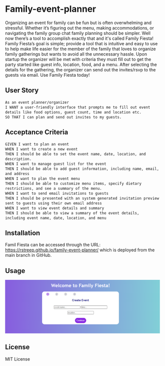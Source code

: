 # Family-event-planner
Organizing an event for family can be fun but is often overwhelming and stressful. Whether it’s figuring out the menu, making accommodations, or navigating the family group chat family planning should be simpler. Well now there’s a tool to accomplish exactly that and it's called Family Fiesta! Family Fiesta’s goal is simple; provide a tool that is intuitive and easy to use to help make life easier for the member of the family that loves to organize family gatherings but wants to avoid all the unnecessary hassle. Upon startup the organizer will be met with criteria they must fill out to get the party started like guest info, location, food, and a menu. After selecting the details for the gathering, the organizer can send out the invites/rsvp to the guests via email. Use Family Fiesta today!

## User Story
```
As an event planner/organizer
I WANT a user-friendly interface that prompts me to fill out event details like food options, guest count, time and location etc. 
SO THAT I can plan and send out invites to my guests.  
```
## Acceptance Criteria
```
GIVEN I want to plan an event
WHEN I want to create a new event
THEN I should be able to set the event name, date, location, and description.
WHEN I want to manage guest list for the event
THEN I should be able to add guest information, including name, email, and address
WHEN I want to plan the event menu
THEN I should be able to customize menu items, specify dietary restrictions, and see a summary of the menu.
WHEN I want to send email invitations to guests
THEN I should be presented with an system generated invitation preview sent to guests using their own email address
WHEN I want to view event details and summary
THEN I should be able to view a summary of the event details, including event name, date, location, and menu
```

## Installation
Famil Fiesta can be accessed through the URL: https://rstreep.github.io/family-event-planner/ which is deployed from the main branch in GitHub.

## Usage
![Getting Started](./assets/img/event-page.png)

## License
MIT License